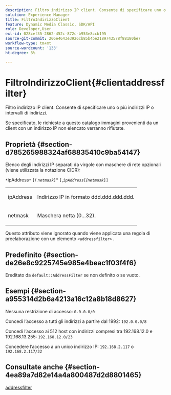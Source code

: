 ```yaml
---
description: Filtro indirizzo IP client. Consente di specificare uno o più indirizzi IP o intervalli di indirizzi.
solution: Experience Manager
title: FiltroIndirizzoClient
feature: Dynamic Media Classic, SDK/API
role: Developer,User
exl-id: 028cef35-2862-452c-872c-b953e8ccb195
source-git-commit: 206e4643e3926cb85b4be2189743578f88180be7
workflow-type: tm+mt
source-wordcount: '133'
ht-degree: 3%

---
```


# FiltroIndirizzoClient{#clientaddressfilter}

Filtro indirizzo IP client. Consente di specificare uno o più indirizzi IP o intervalli di indirizzi.

Se specificato, le richieste a questo catalogo immagini provenienti da un client con un indirizzo IP non elencato verranno rifiutate.

## Proprietà {#section-d785265988324af68835410c9ba54147}

Elenco degli indirizzi IP separati da virgole con maschere di rete opzionali (viene utilizzata la notazione CIDR):

`*`ipAddress`*` `[`/  *`netmask`*`]`*  `[`,*`ipAddress`*`[`/*`netmask`*`]]`

<table id="simpletable_9F82BB0D42A9434883F2F70A2A92898C"> 
 <tr class="strow"> 
  <td class="stentry"> <p><span class="varname"> ipAddress</span> </p> </td> 
  <td class="stentry"> <p>Indirizzo IP in formato <span class="varname"> ddd.ddd.ddd.ddd</span>. </p></td> 
 </tr> 
 <tr class="strow"> 
  <td class="stentry"> <p><span class="varname"> netmask</span> </p></td> 
  <td class="stentry"> <p>Maschera netta (0...32). </p></td> 
 </tr> 
</table>

Questo attributo viene ignorato quando viene applicata una regola di preelaborazione con un elemento `<addressfilter>` .

## Predefinito {#section-de26e8c9225745e985e4beac1f03f4f6}

Ereditato da `default::AddressFilter` se non definito o se vuoto.

## Esempi {#section-a955314d2b6a4213a16c12a8b18d8627}

Nessuna restrizione di accesso: `0.0.0.0/0`

Concedi l’accesso a tutti gli indirizzi a partire dal 1992: `192.0.0.0/8`

Concedi l’accesso ai 512 host con indirizzi compresi tra 192.168.12.0 e 192.168.13.255: `192.168.12.0/23`

Concedere l’accesso a un unico indirizzo IP: `192.168.2.117` o `192.168.2.117/32`

## Consultate anche {#section-4ea89a7d82e14a4a800487d2d8801465}

[addressfilter](../../../../../is-api/image-catalog/image-serving-api-ref/c-image-catalog-reference/c-rule-set-reference/r-addressfilter-rule.md#reference-48c369f56ecd4034b410da5a94a9dfd1)
